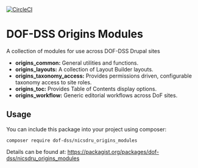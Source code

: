 [![CircleCI](https://circleci.com/gh/dof-dss/nicsdru_origins_modules.svg?style=svg)](https://circleci.com/gh/dof-dss/nicsdru_origins_modules)

# DOF-DSS Origins Modules

A collection of modules for use across DOF-DSS Drupal sites
* **origins_common:** General utilities and functions. 
* **origins_layouts:** A collection of Layout Builder layouts. 
* **origins_taxonomy_access:** Provides permissions driven, configurable taxonomy access to site roles. 
* **origins_toc:** Provides Table of Contents display options. 
* **origins_workflow:** Generic editorial workflows across DoF sites. 

## Usage

You can include this package into your project using composer:
```
composer require dof-dss/nicsdru_origins_modules
```
Details can be found at: https://packagist.org/packages/dof-dss/nicsdru_origins_modules

